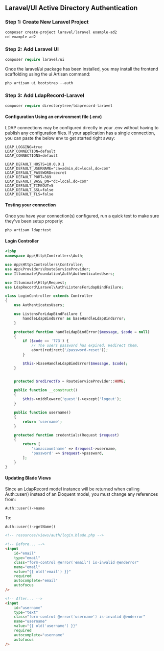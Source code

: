 ## Laravel/UI Active Directory Authentication

### Step 1: Create New Laravel Project

```php
composer create-project laravel/laravel example-ad2
cd example-ad2
```

### Step 2: Add Laravel UI

```php
composer require laravel/ui
```

Once the laravel/ui package has been installed, you may install the frontend scaffolding using the ui Artisan command:

```php
php artisan ui bootstrap --auth
```

### Step 3: Add LdapRecord-Laravel

```php
composer require directorytree/ldaprecord-laravel
```

#### Configuration Using an environment file (.env)

LDAP connections may be configured directly in your .env without having to publish any configuration files.
If your application has a single connection, you can paste the below env to get started right away:

```
LDAP_LOGGING=true
LDAP_CONNECTION=default
LDAP_CONNECTIONS=default

LDAP_DEFAULT_HOSTS=10.0.0.1
LDAP_DEFAULT_USERNAME="cn=admin,dc=local,dc=com"
LDAP_DEFAULT_PASSWORD=secret
LDAP_DEFAULT_PORT=389
LDAP_DEFAULT_BASE_DN="dc=local,dc=com"
LDAP_DEFAULT_TIMEOUT=5
LDAP_DEFAULT_SSL=false
LDAP_DEFAULT_TLS=false
```

#### Testing your connection

Once you have your connection(s) configured, run a quick test to make sure they've been setup properly:

```
php artisan ldap:test
```

#### Login Controller

```php
<?php
namespace App\Http\Controllers\Auth;

use App\Http\Controllers\Controller;
use App\Providers\RouteServiceProvider;
use Illuminate\Foundation\Auth\AuthenticatesUsers;

use Illuminate\Http\Request;
use LdapRecord\Laravel\Auth\ListensForLdapBindFailure;

class LoginController extends Controller
{
    use AuthenticatesUsers;

    use ListensForLdapBindFailure {
        handleLdapBindError as baseHandleLdapBindError;
    }

    protected function handleLdapBindError($message, $code = null)
    {
        if ($code == '773') {
            // The users password has expired. Redirect them.
            abort(redirect('/password-reset'));
        }

        $this->baseHandleLdapBindError($message, $code);
    }


    protected $redirectTo = RouteServiceProvider::HOME;

    public function __construct()
    {
        $this->middleware('guest')->except('logout');
    }

    public function username()
    {
        return 'username';
    }

    protected function credentials(Request $request)
    {
        return [
            'samaccountname' => $request->username,
            'password' => $request->password,
        ];
    }
}
```

#### Updating Blade Views

Since an LdapRecord model instance will be returned when calling Auth::user() instead of an Eloquent model, you must change any references from:

```php
Auth::user()->name
```

To:

```php
Auth::user()->getName()
```

```html
<!-- resources/views/auth/login.blade.php -->

<!-- Before... -->
<input
    id="email"
    type="email"
    class="form-control @error('email') is-invalid @enderror"
    name="email"
    value="{{ old('email') }}"
    required
    autocomplete="email"
    autofocus
/>

<!-- After... -->
<input
    id="username"
    type="text"
    class="form-control @error('username') is-invalid @enderror"
    name="username"
    value="{{ old('username') }}"
    required
    autocomplete="username"
    autofocus
/>
```
